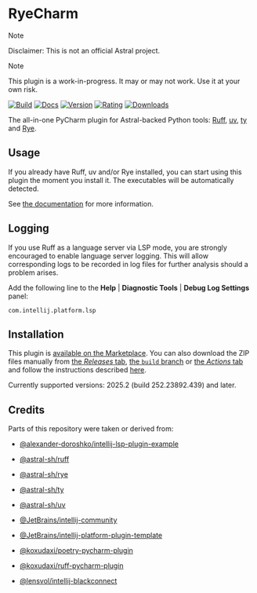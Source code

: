 # RyeCharm

> [!NOTE]
> Disclaimer: This is not an official Astral project.

> [!NOTE]
> This plugin is a work-in-progress.
> It may or may not work.
> Use it at your own risk.

[![Build](https://github.com/InSyncWithFoo/ryecharm/actions/workflows/build.yaml/badge.svg)][6]
[![Docs](https://github.com/InSyncWithFoo/ryecharm/actions/workflows/docs.yaml/badge.svg)][7]
[![Version](https://img.shields.io/jetbrains/plugin/v/25230)][8]
[![Rating](https://img.shields.io/jetbrains/plugin/r/rating/25230)][9]
[![Downloads](https://img.shields.io/jetbrains/plugin/d/25230)][10]

<!-- Plugin description -->
The all-in-one PyCharm plugin for Astral-backed Python tools:
[Ruff][1], [uv][2], [ty][3] and [Rye][4].


## Usage

If you already have Ruff, uv and/or Rye installed,
you can start using this plugin the moment you install it.
The executables will be automatically detected.

See [the documentation][5] for more information.


## Logging

If you use Ruff as a language server via LSP mode,
you are strongly encouraged to enable language server logging.
This will allow corresponding logs to be recorded in log files
for further analysis should a problem arises.

Add the following line to the <b>Help</b> |
<b>Diagnostic Tools</b> | <b>Debug Log Settings</b> panel:

```text
com.intellij.platform.lsp
```


  [1]: https://github.com/astral-sh/ruff
  [2]: https://github.com/astral-sh/uv
  [3]: https://github.com/astral-sh/ty
  [4]: https://github.com/astral-sh/rye
  [5]: https://insyncwithfoo.github.io/ryecharm
<!-- Plugin description end -->


## Installation

This plugin is [available on the Marketplace][8].
You can also download the ZIP files manually from [the <i>Releases</i> tab][11],
[the `build` branch][12] or [the <i>Actions</i> tab][13]
and follow the instructions described [here][14].

Currently supported versions:
2025.2 (build 252.23892.439) and later.


## Credits

Parts of this repository were taken or derived from:

* [@alexander-doroshko/intellij-lsp-plugin-example][15]
* [@astral-sh/ruff][1]
* [@astral-sh/rye][4]
* [@astral-sh/ty][3]
* [@astral-sh/uv][2]
* [@JetBrains/intellij-community][16]
* [@JetBrains/intellij-platform-plugin-template][17]
* [@koxudaxi/poetry-pycharm-plugin][18]
* [@koxudaxi/ruff-pycharm-plugin][19]
* [@lensvol/intellij-blackconnect][20]


  [6]: https://github.com/InSyncWithFoo/ryecharm/actions/workflows/build.yaml
  [7]: https://github.com/InSyncWithFoo/ryecharm/actions/workflows/docs.yaml
  [8]: https://plugins.jetbrains.com/plugin/25230/versions
  [9]: https://plugins.jetbrains.com/plugin/25230/reviews
  [10]: https://plugins.jetbrains.com/plugin/25230
  [11]: https://github.com/InSyncWithFoo/ryecharm/releases
  [12]: https://github.com/InSyncWithFoo/ryecharm/tree/build
  [13]: https://github.com/InSyncWithFoo/ryecharm/actions/workflows/build.yaml
  [14]: https://www.jetbrains.com/help/pycharm/managing-plugins.html#install_plugin_from_disk
  [15]: https://github.com/alexander-doroshko/intellij-lsp-plugin-example
  [16]: https://github.com/JetBrains/intellij-community
  [17]: https://github.com/JetBrains/intellij-platform-plugin-template
  [18]: https://github.com/koxudaxi/poetry-pycharm-plugin
  [19]: https://github.com/koxudaxi/ruff-pycharm-plugin
  [20]: https://github.com/lensvol/intellij-blackconnect
